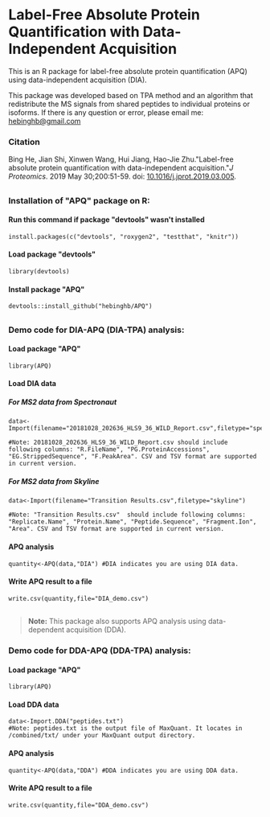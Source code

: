 # Label-Free Absolute Protein Quantification with Data-Independent Acquisition

This is an R package for label-free absolute protein quantification (APQ) using data-independent acquisition (DIA).

This package was developed based on TPA method and an algorithm that redistribute the MS signals from shared peptides to individual proteins or isoforms. If there is any question or error, please email me: hebinghb@gmail.com

### Citation 
Bing He, Jian Shi, Xinwen Wang, Hui Jiang, Hao-Jie Zhu."Label-free absolute protein quantification with data-independent acquisition."*J Proteomics*. 2019 May 30;200:51-59. doi: [10.1016/j.jprot.2019.03.005](https://doi.org/10.1016/j.jprot.2019.03.005).

##
### Installation of "APQ" package on R:
#### Run this command if package "devtools" wasn't installed
    install.packages(c("devtools", "roxygen2", "testthat", "knitr"))
#### Load package "devtools"
    library(devtools)
#### Install package "APQ"
    devtools::install_github("hebinghb/APQ")

##
### Demo code for DIA-APQ (DIA-TPA) analysis:
#### Load package "APQ"
    library(APQ)
#### Load DIA data
##### For MS2 data from Spectronaut
    data<-Import(filename="20181028_202636_HLS9_36_WILD_Report.csv",filetype="spectronaut")

    #Note: 20181028_202636_HLS9_36_WILD_Report.csv should include following columns: "R.FileName", "PG.ProteinAccessions", "EG.StrippedSequence", "F.PeakArea". CSV and TSV format are supported in current version.
##### For MS2 data from Skyline
    data<-Import(filename="Transition Results.csv",filetype="skyline")

    #Note: "Transition Results.csv"  should include following columns: "Replicate.Name", "Protein.Name", "Peptide.Sequence", "Fragment.Ion", "Area". CSV and TSV format are supported in current version.
#### APQ analysis
    quantity<-APQ(data,"DIA") #DIA indicates you are using DIA data.
#### Write APQ result to a file
    write.csv(quantity,file="DIA_demo.csv")




###
##
>**Note:** This package also supports APQ analysis using data-dependent acquisition (DDA).
### Demo code for DDA-APQ (DDA-TPA) analysis:
#### Load package "APQ"
    library(APQ)
#### Load DDA data
    data<-Import.DDA("peptides.txt")
    #Note: peptides.txt is the output file of MaxQuant. It locates in /combined/txt/ under your MaxQuant output directory. 
#### APQ analysis
    quantity<-APQ(data,"DDA") #DDA indicates you are using DDA data.
#### Write APQ result to a file
    write.csv(quantity,file="DDA_demo.csv")
